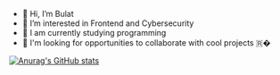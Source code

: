 - 👋 Hi, I’m Bulat
- 👀 I’m interested in Frontend and Cybersecurity
- 🌱 I am currently studying programming
- 💞️ I'm looking for opportunities to collaborate with cool projects
🇷�

[![Anurag's GitHub stats](https://github-readme-stats.vercel.app/api?username=damaskoo)](https://github.com/damaskoo/github-readme-stats)
